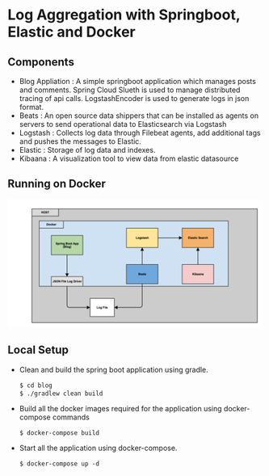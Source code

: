 # Log Aggregation with Springboot, Elastic and Docker

## Components
- Blog Appliation : A simple springboot application which manages posts and comments. Spring Cloud Slueth is used to manage distributed tracing of api calls. LogstashEncoder is used to generate logs in json format.
- Beats : An open source data shippers that can be installed as agents on servers to send operational data to Elasticsearch via Logstash
- Logstash : Collects log data through Filebeat agents, add additional tags and pushes the messages to Elastic.
- Elastic : Storage of log data and indexes.
- Kibaana : A visualization tool to view data from elastic datasource

## Running on Docker
![SpringbootDocker](SpringbootELK.png)

## Local Setup
- Clean and build the spring boot application using gradle.
  ```
  $ cd blog
  $ ./gradlew clean build
  ```
- Build all the docker images required for the application using docker-compose commands
  ```
  $ docker-compose build
  ```
- Start all the application using docker-compose.
  ```
  $ docker-compose up -d
  ```
